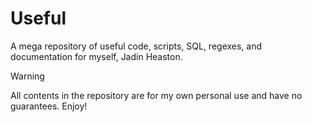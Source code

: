 # Useful

A mega repository of useful code, scripts, SQL, regexes, and documentation for myself, Jadin Heaston.

> [!WARNING]
> All contents in the repository are for my own personal use and have no guarantees. Enjoy!
